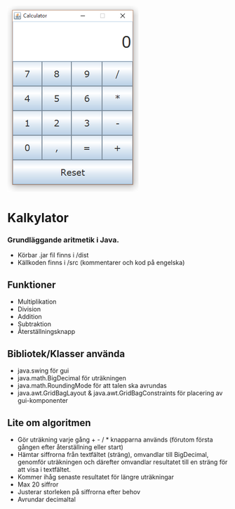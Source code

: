 ![Calculator](https://raw.githubusercontent.com/Software86/Calculator/master/CalculatorThumb.png)

# Kalkylator 
### Grundläggande aritmetik i Java. 
* Körbar .jar fil finns i /dist 
* Källkoden finns i /src (kommentarer och kod på engelska)

## Funktioner
* Multiplikation
* Division
* Addition
* Subtraktion
* Återställningsknapp
 
## Bibliotek/Klasser använda
* java.swing för gui
* java.math.BigDecimal för uträkningen
* java.math.RoundingMode för att talen ska avrundas
* java.awt.GridBagLayout & java.awt.GridBagConstraints för placering av gui-komponenter

## Lite om algoritmen
* Gör uträkning varje gång + - / * knapparna används (förutom första gången efter återställning eller start)
* Hämtar siffrorna från textfältet (sträng), omvandlar till BigDecimal, genomför uträkningen och därefter omvandlar resultatet till en   sträng för att visa i textfältet.
* Kommer ihåg senaste resultatet för längre uträkningar
* Max 20 siffror
* Justerar storleken på siffrorna efter behov
* Avrundar decimaltal 
